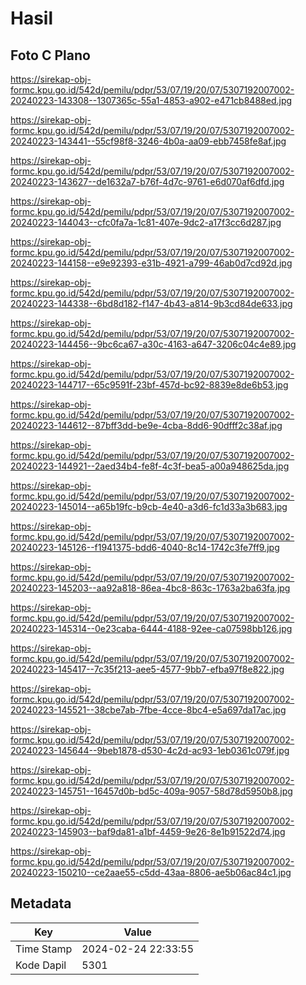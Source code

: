 # Hasil

## Foto C Plano

https://sirekap-obj-formc.kpu.go.id/542d/pemilu/pdpr/53/07/19/20/07/5307192007002-20240223-143308--1307365c-55a1-4853-a902-e471cb8488ed.jpg

https://sirekap-obj-formc.kpu.go.id/542d/pemilu/pdpr/53/07/19/20/07/5307192007002-20240223-143441--55cf98f8-3246-4b0a-aa09-ebb7458fe8af.jpg

https://sirekap-obj-formc.kpu.go.id/542d/pemilu/pdpr/53/07/19/20/07/5307192007002-20240223-143627--de1632a7-b76f-4d7c-9761-e6d070af6dfd.jpg

https://sirekap-obj-formc.kpu.go.id/542d/pemilu/pdpr/53/07/19/20/07/5307192007002-20240223-144043--cfc0fa7a-1c81-407e-9dc2-a17f3cc6d287.jpg

https://sirekap-obj-formc.kpu.go.id/542d/pemilu/pdpr/53/07/19/20/07/5307192007002-20240223-144158--e9e92393-e31b-4921-a799-46ab0d7cd92d.jpg

https://sirekap-obj-formc.kpu.go.id/542d/pemilu/pdpr/53/07/19/20/07/5307192007002-20240223-144338--6bd8d182-f147-4b43-a814-9b3cd84de633.jpg

https://sirekap-obj-formc.kpu.go.id/542d/pemilu/pdpr/53/07/19/20/07/5307192007002-20240223-144456--9bc6ca67-a30c-4163-a647-3206c04c4e89.jpg

https://sirekap-obj-formc.kpu.go.id/542d/pemilu/pdpr/53/07/19/20/07/5307192007002-20240223-144717--65c9591f-23bf-457d-bc92-8839e8de6b53.jpg

https://sirekap-obj-formc.kpu.go.id/542d/pemilu/pdpr/53/07/19/20/07/5307192007002-20240223-144612--87bff3dd-be9e-4cba-8dd6-90dfff2c38af.jpg

https://sirekap-obj-formc.kpu.go.id/542d/pemilu/pdpr/53/07/19/20/07/5307192007002-20240223-144921--2aed34b4-fe8f-4c3f-bea5-a00a948625da.jpg

https://sirekap-obj-formc.kpu.go.id/542d/pemilu/pdpr/53/07/19/20/07/5307192007002-20240223-145014--a65b19fc-b9cb-4e40-a3d6-fc1d33a3b683.jpg

https://sirekap-obj-formc.kpu.go.id/542d/pemilu/pdpr/53/07/19/20/07/5307192007002-20240223-145126--f1941375-bdd6-4040-8c14-1742c3fe7ff9.jpg

https://sirekap-obj-formc.kpu.go.id/542d/pemilu/pdpr/53/07/19/20/07/5307192007002-20240223-145203--aa92a818-86ea-4bc8-863c-1763a2ba63fa.jpg

https://sirekap-obj-formc.kpu.go.id/542d/pemilu/pdpr/53/07/19/20/07/5307192007002-20240223-145314--0e23caba-6444-4188-92ee-ca07598bb126.jpg

https://sirekap-obj-formc.kpu.go.id/542d/pemilu/pdpr/53/07/19/20/07/5307192007002-20240223-145417--7c35f213-aee5-4577-9bb7-efba97f8e822.jpg

https://sirekap-obj-formc.kpu.go.id/542d/pemilu/pdpr/53/07/19/20/07/5307192007002-20240223-145521--38cbe7ab-7fbe-4cce-8bc4-e5a697da17ac.jpg

https://sirekap-obj-formc.kpu.go.id/542d/pemilu/pdpr/53/07/19/20/07/5307192007002-20240223-145644--9beb1878-d530-4c2d-ac93-1eb0361c079f.jpg

https://sirekap-obj-formc.kpu.go.id/542d/pemilu/pdpr/53/07/19/20/07/5307192007002-20240223-145751--16457d0b-bd5c-409a-9057-58d78d5950b8.jpg

https://sirekap-obj-formc.kpu.go.id/542d/pemilu/pdpr/53/07/19/20/07/5307192007002-20240223-145903--baf9da81-a1bf-4459-9e26-8e1b91522d74.jpg

https://sirekap-obj-formc.kpu.go.id/542d/pemilu/pdpr/53/07/19/20/07/5307192007002-20240223-150210--ce2aae55-c5dd-43aa-8806-ae5b06ac84c1.jpg


## Metadata

| Key        | Value               |
| ---------- | ------------------- |
| Time Stamp | 2024-02-24 22:33:55 |
| Kode Dapil | 5301                |



